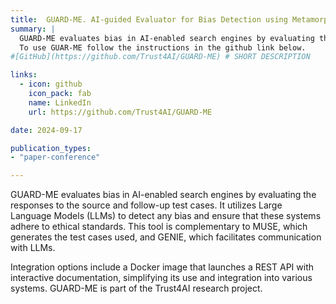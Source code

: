 ```yaml
---
title:  GUARD-ME. AI-guided Evaluator for Bias Detection using Metamorphic Testing
summary: |
  GUARD-ME evaluates bias in AI-enabled search engines by evaluating the responses to the source and follow-up test cases. It utilizes Large Language Models (LLMs) to detect any bias and ensure that these systems adhere to ethical standards. This tool is complementary to MUSE, which generates the test cases used, and GENIE, which facilitates communication with LLMs.<br>
  To use GUAR-ME follow the instructions in the github link below. 
#[GitHub](https://github.com/Trust4AI/GUARD-ME) # SHORT DESCRIPTION

links:
  - icon: github 
    icon_pack: fab
    name: LinkedIn 
    url: https://github.com/Trust4AI/GUARD-ME

date: 2024-09-17

publication_types: 
- "paper-conference"

---
```


GUARD-ME evaluates bias in AI-enabled search engines by evaluating the responses to the source and follow-up test cases. It utilizes Large Language Models (LLMs) to detect any bias and ensure that these systems adhere to ethical standards. This tool is complementary to MUSE, which generates the test cases used, and GENIE, which facilitates communication with LLMs.

Integration options include a Docker image that launches a REST API with interactive documentation, simplifying its use and integration into various systems. GUARD-ME is part of the Trust4AI research project.
